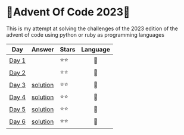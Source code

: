 # 🎄Advent Of Code 2023🎄

This is my attempt at solving the challenges of the 2023 edition of the advent of code using python or ruby as programming languages

| Day | Answer | Stars | Language|
| ---- | ----  | ----  | :-: |
| [Day 1](https://adventofcode.com/2023/day/1)||⭐⭐|🐍|
| [Day 2](https://adventofcode.com/2023/day/2)||⭐⭐|🐍|
| [Day 3](https://adventofcode.com/2023/day/3)|[solution](https://github.com/Matei-Stoian/advent-of-code-2023/tree/main/challenges/day03)|⭐⭐|🐍|
| [Day 4](https://adventofcode.com/2023/day/4)|[solution](https://github.com/Matei-Stoian/advent-of-code-2023/tree/main/challenges/day04)|⭐⭐|💎|
| [Day 5](https://adventofcode.com/2023/day/5)|[solution](https://github.com/Matei-Stoian/advent-of-code-2023/tree/main/challenges/day05)|⭐⭐|🐍|
| [Day 6](https://adventofcode.com/2023/day/6)|[solution](https://github.com/Matei-Stoian/advent-of-code-2023/tree/main/challenges/day06)|⭐⭐|💎|

